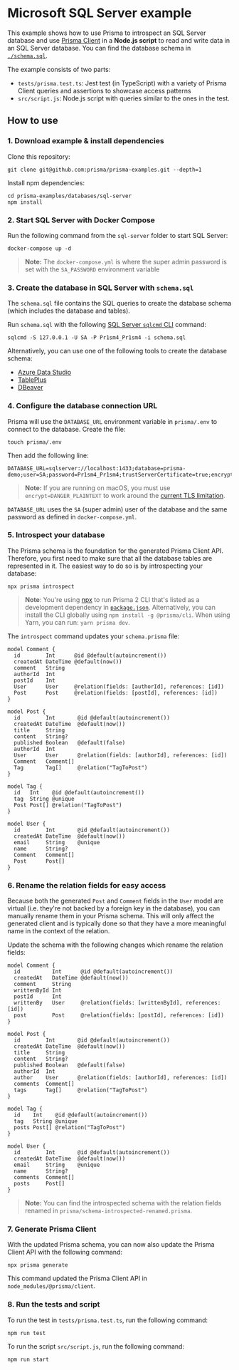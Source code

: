 # Microsoft SQL Server example

This example shows how to use Prisma to introspect an SQL Server database and use [Prisma Client](https://www.prisma.io/docs/reference/tools-and-interfaces/prisma-client) in a **Node.js script** to read and write data in an SQL Server database. You can find the database schema in [`./schema.sql`](./schema.sql).

The example consists of two parts:

- `tests/prisma.test.ts`: Jest test (in TypeScript) with a variety of Prisma Client queries and assertions to showcase access patterns
- `src/script.js`: Node.js script with queries similar to the ones in the test.

## How to use

### 1. Download example & install dependencies

Clone this repository:

```
git clone git@github.com:prisma/prisma-examples.git --depth=1
```

Install npm dependencies:

```
cd prisma-examples/databases/sql-server
npm install
```

### 2. Start SQL Server with Docker Compose

Run the following command from the `sql-server` folder to start SQL Server:

```
docker-compose up -d
```

> **Note:** The `docker-compose.yml` is where the super admin password is set with the `SA_PASSWORD` environment variable

### 3. Create the database in SQL Server with `schema.sql`

The `schema.sql` file contains the SQL queries to create the database schema (which includes the database and tables).

Run `schema.sql` with the following [SQL Server `sqlcmd` CLI](https://docs.microsoft.com/en-us/sql/tools/sqlcmd-utility?view=sql-server-ver15) command:

```
sqlcmd -S 127.0.0.1 -U SA -P Pr1sm4_Pr1sm4 -i schema.sql
```

Alternatively, you can use one of the following tools to create the database schema:

- [Azure Data Studio](https://docs.microsoft.com/en-us/sql/azure-data-studio/what-is?view=sql-server-ver15)
- [TablePlus](https://tableplus.com/)
- [DBeaver](https://dbeaver.io)

### 4. Configure the database connection URL

Prisma will use the `DATABASE_URL` environment variable in `prisma/.env` to connect to the database.
Create the file:

```
touch prisma/.env
```

Then add the following line:

```
DATABASE_URL=sqlserver://localhost:1433;database=prisma-demo;user=SA;password=Pr1sm4_Pr1sm4;trustServerCertificate=true;encrypt=true
```

> **Note:** If you are running on macOS, you must use `encrypt=DANGER_PLAINTEXT` to work around the [current TLS limitation](https://github.com/prisma/prisma/issues/4075).

`DATABASE_URL` uses the `SA` (super admin) user of the database and the same password as defined in `docker-compose.yml`.

### 5. Introspect your database

The Prisma schema is the foundation for the generated Prisma Client API. Therefore, you first need to make sure that all the database tables are represented in it. The easiest way to do so is by introspecting your database:

```
npx prisma introspect
```

> **Note**: You're using [npx](https://github.com/npm/npx) to run Prisma 2 CLI that's listed as a development dependency in [`package.json`](./package.json). Alternatively, you can install the CLI globally using `npm install -g @prisma/cli`. When using Yarn, you can run: `yarn prisma dev`.

The `introspect` command updates your `schema.prisma` file:

```prisma
model Comment {
  id        Int      @id @default(autoincrement())
  createdAt DateTime @default(now())
  comment   String
  authorId  Int
  postId    Int
  User      User     @relation(fields: [authorId], references: [id])
  Post      Post     @relation(fields: [postId], references: [id])
}

model Post {
  id        Int       @id @default(autoincrement())
  createdAt DateTime  @default(now())
  title     String
  content   String?
  published Boolean   @default(false)
  authorId  Int
  User      User      @relation(fields: [authorId], references: [id])
  Comment   Comment[]
  Tag       Tag[]     @relation("TagToPost")
}

model Tag {
  id   Int    @id @default(autoincrement())
  tag  String @unique
  Post Post[] @relation("TagToPost")
}

model User {
  id        Int       @id @default(autoincrement())
  createdAt DateTime  @default(now())
  email     String    @unique
  name      String?
  Comment   Comment[]
  Post      Post[]
}
```

### 6. Rename the relation fields for easy access

Because both the generated `Post` and `Comment` fields in the `User` model are virtual (i.e. they're not backed by a foreign key in the database), you can manually rename them in your Prisma schema. This will only affect the generated client and is typically done so that they have a more meaningful name in the context of the relation.

Update the schema with the following changes which rename the relation fields:

```prisma
model Comment {
  id          Int      @id @default(autoincrement())
  createdAt   DateTime @default(now())
  comment     String
  writtenById Int
  postId      Int
  writtenBy   User     @relation(fields: [writtenById], references: [id])
  post        Post     @relation(fields: [postId], references: [id])
}

model Post {
  id        Int       @id @default(autoincrement())
  createdAt DateTime  @default(now())
  title     String
  content   String?
  published Boolean   @default(false)
  authorId  Int
  author    User      @relation(fields: [authorId], references: [id])
  comments  Comment[]
  tags      Tag[]     @relation("TagToPost")
}

model Tag {
  id    Int    @id @default(autoincrement())
  tag   String @unique
  posts Post[] @relation("TagToPost")
}

model User {
  id        Int       @id @default(autoincrement())
  createdAt DateTime  @default(now())
  email     String    @unique
  name      String?
  comments  Comment[]
  posts     Post[]
}
```

> **Note:** You can find the introspected schema with the relation fields renamed in `prisma/schema-introspected-renamed.prisma`.

### 7. Generate Prisma Client

With the updated Prisma schema, you can now also update the Prisma Client API with the following command:

```
npx prisma generate
```

This command updated the Prisma Client API in `node_modules/@prisma/client`.

### 8. Run the tests and script

To run the test in `tests/prisma.test.ts`, run the following command:

```
npm run test
```

To run the script `src/script.js`, run the following command:

```
npm run start
```
